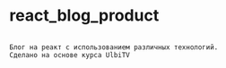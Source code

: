 # react_blog_product
```

Блог на реакт с использованием различных технологий.
Сделано на основе курса UlbiTV

```
